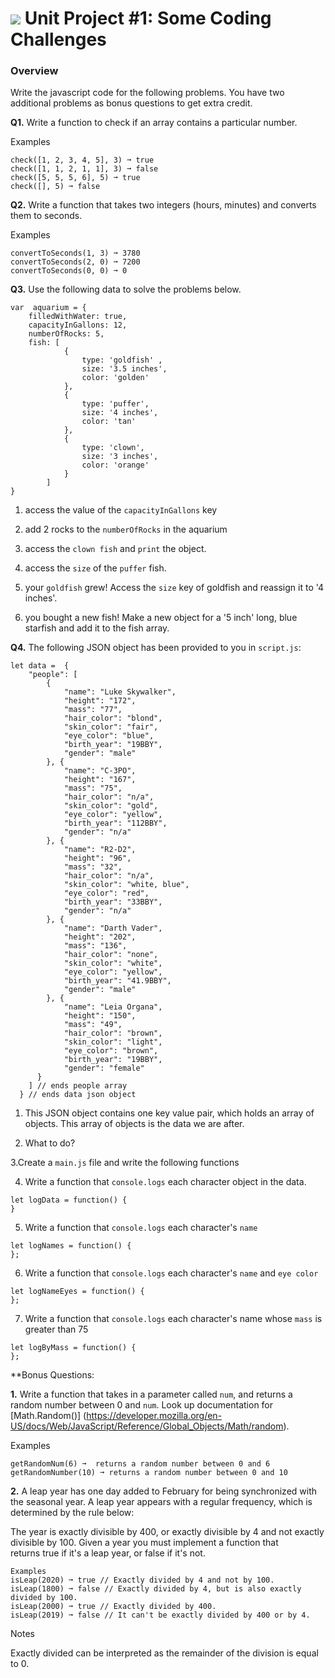 # ![](https://ga-dash.s3.amazonaws.com/production/assets/logo-9f88ae6c9c3871690e33280fcf557f33.png) Unit Project #1: Some Coding Challenges

### Overview

Write the javascript code for the following problems. You have two additional problems 
as bonus questions to get extra credit.



**Q1.** Write a function to check if an array contains a particular number.

Examples
```
check([1, 2, 3, 4, 5], 3) ➞ true
check([1, 1, 2, 1, 1], 3) ➞ false
check([5, 5, 5, 6], 5) ➞ true
check([], 5) ➞ false
```


**Q2.** Write a function that takes two integers (hours, minutes) and converts them to seconds.

Examples
```
convertToSeconds(1, 3) ➞ 3780
convertToSeconds(2, 0) ➞ 7200
convertToSeconds(0, 0) ➞ 0
```

**Q3.** Use the following data to solve the problems below.
```
var  aquarium = {
    filledWithWater: true,
    capacityInGallons: 12,
    numberOfRocks: 5,
    fish: [
            {
                type: 'goldfish' ,
                size: '3.5 inches',
                color: 'golden'
            },
            {
                type: 'puffer',
                size: '4 inches',
                color: 'tan'
            },
            {
                type: 'clown',
                size: '3 inches',
                color: 'orange'
            }
        ]
}
```
1. access the value of the `capacityInGallons` key

2. add 2 rocks to the `numberOfRocks` in the aquarium

3. access the `clown fish` and `print` the object.

4. access the `size` of the `puffer` fish.

5. your `goldfish` grew! Access the `size` key of goldfish and reassign it to '4 inches'.

6. you bought a new fish! Make a new object for a '5 inch' long, blue starfish and add it to the fish array.


**Q4.** The following JSON object has been provided to you in `script.js`:

```
let data =  {
  	"people": [
        {
    		"name": "Luke Skywalker",
    		"height": "172",
    		"mass": "77",
    		"hair_color": "blond",
    		"skin_color": "fair",
    		"eye_color": "blue",
    		"birth_year": "19BBY",
    		"gender": "male"
    	}, {
    		"name": "C-3PO",
    		"height": "167",
    		"mass": "75",
    		"hair_color": "n/a",
    		"skin_color": "gold",
    		"eye_color": "yellow",
    		"birth_year": "112BBY",
    		"gender": "n/a"
    	}, {
    		"name": "R2-D2",
    		"height": "96",
    		"mass": "32",
    		"hair_color": "n/a",
    		"skin_color": "white, blue",
    		"eye_color": "red",
    		"birth_year": "33BBY",
    		"gender": "n/a"
    	}, {
    		"name": "Darth Vader",
    		"height": "202",
    		"mass": "136",
    		"hair_color": "none",
    		"skin_color": "white",
    		"eye_color": "yellow",
    		"birth_year": "41.9BBY",
    		"gender": "male"
    	}, {
    		"name": "Leia Organa",
    		"height": "150",
    		"mass": "49",
    		"hair_color": "brown",
    		"skin_color": "light",
    		"eye_color": "brown",
    		"birth_year": "19BBY",
    		"gender": "female"
  	  }
    ] // ends people array
  } // ends data json object
```

1. This JSON object contains one key value pair, which holds an array of objects. This array of objects is the data we are after.

2. What to do?

3.Create a `main.js` file and write the following functions

4. Write a function that `console.logs` each character object in the data.
```
let logData = function() {
}
```

5. Write a function that `console.logs` each character's `name`
```
let logNames = function() {
};
```

6. Write a function that `console.logs` each character's `name` and `eye color`
```
let logNameEyes = function() {
};
```
7. Write a function that `console.logs` each character's name whose `mass` is greater than 75
```
let logByMass = function() {
};
```

**Bonus Questions: 

**1.** Write a function that takes in a parameter called `num`, and returns a random number between 0 and `num`. Look up documentation for [Math.Random()] (https://developer.mozilla.org/en-US/docs/Web/JavaScript/Reference/Global_Objects/Math/random).

Examples

```
getRandomNum(6) ➞  returns a random number between 0 and 6
getRandomNumber(10) ➞ returns a random number between 0 and 10
```

**2.** A leap year has one day added to February for being synchronized with the seasonal year. A leap year appears with a regular frequency, which is determined by the rule below:

The year is exactly divisible by 400, or exactly divisible by 4 and not exactly divisible by 100.
Given a year you must implement a function that returns true if it's a leap year, or false if it's not.
```
Examples
isLeap(2020) ➞ true // Exactly divided by 4 and not by 100.
isLeap(1800) ➞ false // Exactly divided by 4, but is also exactly divided by 100.
isLeap(2000) ➞ true // Exactly divided by 400.
isLeap(2019) ➞ false // It can't be exactly divided by 400 or by 4.
```

Notes

Exactly divided can be interpreted as the remainder of the division is equal to 0.
